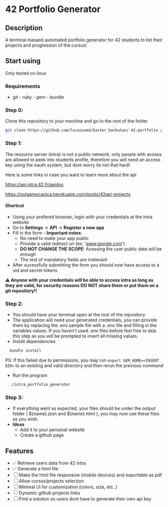 # 42 Portfolio Generator

## Description

A terminal-basaed automated portfolio generator for 42 students to list their projects and progression of the cursus!

## Start using

Only tested on linux

### Requirements

  - git - ruby - gem - bundle

### Step 0:

Clone this repository to your machine and go to the root of the folder
```bash
git clone https://github.com/lucasswed/Easter_hackaton/ 42-portfolio ; cd 42-portfolio
```

### Step 1:
<p>The resource server (intra) is not a public network, only people with access are allowed to peek into students profile,
therefore you will need an access key using the oauth system, but dont worry its not that hard!</p>

<p>Here is some links in case you want to learn more about the api</p>

<https://api.intra.42.fr/apidoc>

<https://pulgamecanica.herokuapp.com/posts/42api-projects>

#### Shortcut

- Using your prefered browser, login with your credentials at the intra website
- Go to <strong>Settings</strong> -> <strong>API</strong> -> <strong>Register a new app</strong>
- Fill in the form - <strong>Important notes</strong>:
  - No need to make your app public
  - Provide a valid redirect uri (ex: 'www.google.com')
  - <strong>DO NOT CHANGE THE SCOPE</strong>: Acessing the user public data will be enough
  - The rest of mandatory fields are irrelevant
- After sucessfully submitting the form you should now have access to a uid and secret tokens

<strong>
⚠ 
Anyone with your credentials will be able to access intra as long as they are valid, for security reasons DO NOT share them or put them on a git repository!!
</strong>

### Step 2:
  - You should have your terminal open at the root of the repository
  - The application will need your generated credentials, you can provide them by replacing the .env.sample file
   with a .env file and filling in the variables values. If you haven't used .env files before feel free to skip
   this step as you will be prompted to insert all missing values.
  - Install dependencies
  ``` bash
    bundle install
  ```
  PS: If this failed due to permissions, you may run ``export GEM_HOME=<INSERT DIR>`` to an existing and valid directory and then rerun the previous command
  - Run the program
  ``` bash
    ./intra_portfolio_generator
  ```
### Step 3:
  - If everything went as expected, your files should be under the output folder ( ${name}.json and ${name}.html ), you may now use these files as you wish.
  - <strong>Ideas</strong>
    - Add it to your personal website
    - Create a github page

## Features

- ✅ Retrieve users data from 42 intra
- ✅ Generate a html file
- ☐ Make the html file responsive (mobile devices) and exportable as pdf
- ☐ Allow cursus/projects selection
- ☐ Minimal Ui for customization (colors, size, etc..)
- ☐ Dynamic github projects links
- ☐ Find a solution so users dont have to generate their own api key
